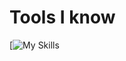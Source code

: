 # Tools I know 
[![My Skills](https://skillicons.dev/icons?i=kali,linux,windows,bash,powershell,py,raspberrypi,elasticsearch,grafana,aws,gcp,azure,discord,androidstudio,apple,gmail,gradle,cs,cpp,html,java,jenkins,kubernetes,debian,redhat,eclipse,git,github,mongodb,mysql,npm,opencv,r,unity,unreal,visualstudio,vscode,&perline=5)
